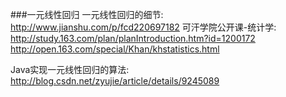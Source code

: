 ###一元线性回归
一元线性回归的细节: http://www.jianshu.com/p/fcd220697182
可汗学院公开课-统计学: http://study.163.com/plan/planIntroduction.htm?id=1200172
                   http://open.163.com/special/Khan/khstatistics.html

Java实现一元线性回归的算法: http://blog.csdn.net/zyujie/article/details/9245089